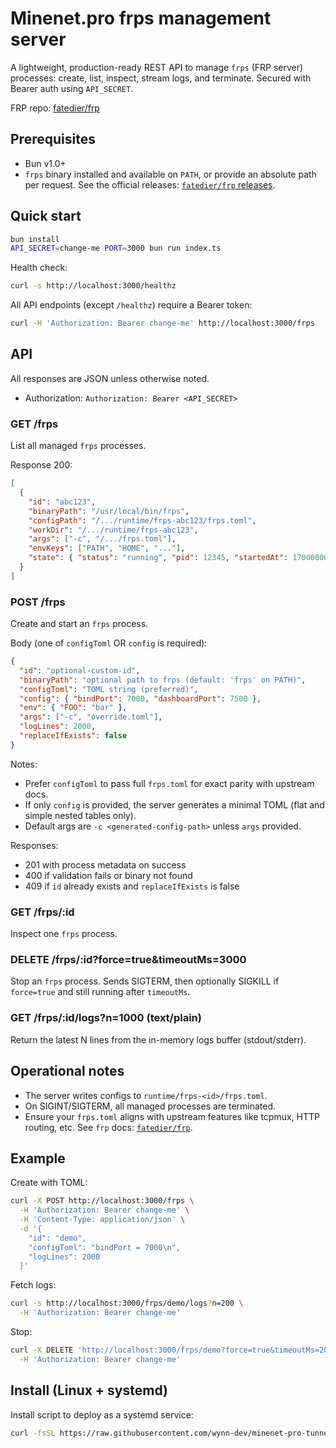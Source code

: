 # Minenet.pro frps management server

A lightweight, production-ready REST API to manage `frps` (FRP server) processes: create, list, inspect, stream logs, and terminate. Secured with Bearer auth using `API_SECRET`.

FRP repo: [fatedier/frp](https://github.com/fatedier/frp)

## Prerequisites

- Bun v1.0+
- `frps` binary installed and available on `PATH`, or provide an absolute path per request. See the official releases: [`fatedier/frp` releases](https://github.com/fatedier/frp).

## Quick start

```bash
bun install
API_SECRET=change-me PORT=3000 bun run index.ts
```

Health check:

```bash
curl -s http://localhost:3000/healthz
```

All API endpoints (except `/healthz`) require a Bearer token:

```bash
curl -H 'Authorization: Bearer change-me' http://localhost:3000/frps
```

## API

All responses are JSON unless otherwise noted.

- Authorization: `Authorization: Bearer <API_SECRET>`

### GET /frps

List all managed `frps` processes.

Response 200:

```json
[
  {
    "id": "abc123",
    "binaryPath": "/usr/local/bin/frps",
    "configPath": "/.../runtime/frps-abc123/frps.toml",
    "workDir": "/.../runtime/frps-abc123",
    "args": ["-c", "/.../frps.toml"],
    "envKeys": ["PATH", "HOME", "..."],
    "state": { "status": "running", "pid": 12345, "startedAt": 1700000000000 }
  }
]
```

### POST /frps

Create and start an `frps` process.

Body (one of `configToml` OR `config` is required):

```json
{
  "id": "optional-custom-id",
  "binaryPath": "optional path to frps (default: 'frps' on PATH)",
  "configToml": "TOML string (preferred)",
  "config": { "bindPort": 7000, "dashboardPort": 7500 },
  "env": { "FOO": "bar" },
  "args": ["-c", "override.toml"],
  "logLines": 2000,
  "replaceIfExists": false
}
```

Notes:

- Prefer `configToml` to pass full `frps.toml` for exact parity with upstream docs.
- If only `config` is provided, the server generates a minimal TOML (flat and simple nested tables only).
- Default args are `-c <generated-config-path>` unless `args` provided.

Responses:

- 201 with process metadata on success
- 400 if validation fails or binary not found
- 409 if `id` already exists and `replaceIfExists` is false

### GET /frps/:id

Inspect one `frps` process.

### DELETE /frps/:id?force=true&timeoutMs=3000

Stop an `frps` process. Sends SIGTERM, then optionally SIGKILL if `force=true` and still running after `timeoutMs`.

### GET /frps/:id/logs?n=1000 (text/plain)

Return the latest N lines from the in-memory logs buffer (stdout/stderr).

## Operational notes

- The server writes configs to `runtime/frps-<id>/frps.toml`.
- On SIGINT/SIGTERM, all managed processes are terminated.
- Ensure your `frps.toml` aligns with upstream features like tcpmux, HTTP routing, etc. See `frp` docs: [`fatedier/frp`](https://github.com/fatedier/frp).

## Example

Create with TOML:

```bash
curl -X POST http://localhost:3000/frps \
  -H 'Authorization: Bearer change-me' \
  -H 'Content-Type: application/json' \
  -d '{
    "id": "demo",
    "configToml": "bindPort = 7000\n",
    "logLines": 2000
  }'
```

Fetch logs:

```bash
curl -s http://localhost:3000/frps/demo/logs?n=200 \
  -H 'Authorization: Bearer change-me'
```

Stop:

```bash
curl -X DELETE 'http://localhost:3000/frps/demo?force=true&timeoutMs=2000' \
  -H 'Authorization: Bearer change-me'
```

## Install (Linux + systemd)

Install script to deploy as a systemd service:

```bash
curl -fsSL https://raw.githubusercontent.com/wynn-dev/minenet-pro-tunnel-node/refs/heads/main/install.sh | sudo bash
```
